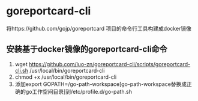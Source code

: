 # goreportcard-cli

将https://github.com/gojp/goreportcard 项目的命令行工具构建成docker镜像

## 安装基于docker镜像的goreportcard-cli命令

1. wget https://github.com/luo-zn/goreportcard-cli/scripts/goreportcard-cli.sh /usr/local/bin/goreportcard-cli
2. chmod +x /usr/local/bin/goreportcard-cli
3. 添加export GOPATH=/go-path-workspace[go-path-workspace替换成正确的go工作空间目录]到/etc/profile.d/go-path.sh

